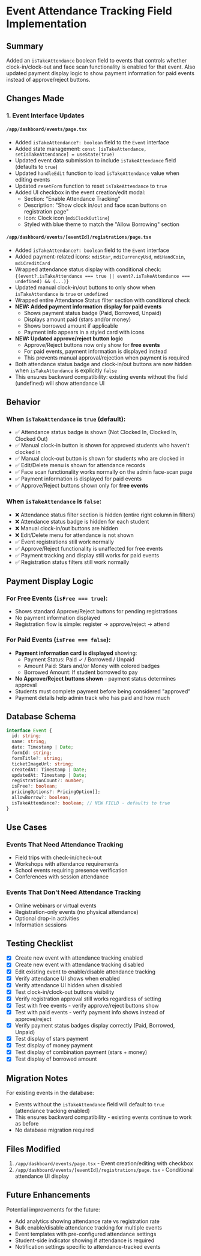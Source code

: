 # Event Attendance Tracking Field Implementation

## Summary
Added an `isTakeAttendance` boolean field to events that controls whether clock-in/clock-out and face scan functionality is enabled for that event. Also updated payment display logic to show payment information for paid events instead of approve/reject buttons.

## Changes Made

### 1. Event Interface Updates

#### `/app/dashboard/events/page.tsx`
- Added `isTakeAttendance?: boolean` field to the `Event` interface
- Added state management: `const [isTakeAttendance, setIsTakeAttendance] = useState(true)`
- Updated event data submission to include `isTakeAttendance` field (defaults to `true`)
- Updated `handleEdit` function to load `isTakeAttendance` value when editing events
- Updated `resetForm` function to reset `isTakeAttendance` to `true`
- Added UI checkbox in the event creation/edit modal:
  - Section: "Enable Attendance Tracking"
  - Description: "Show clock in/out and face scan buttons on registration page"
  - Icon: Clock icon (`mdiClockOutline`)
  - Styled with blue theme to match the "Allow Borrowing" section

#### `/app/dashboard/events/[eventId]/registrations/page.tsx`
- Added `isTakeAttendance?: boolean` field to the `Event` interface
- Added payment-related icons: `mdiStar`, `mdiCurrencyUsd`, `mdiHandCoin`, `mdiCreditCard`
- Wrapped attendance status display with conditional check: `{(event?.isTakeAttendance === true || event?.isTakeAttendance === undefined) && (...)}` 
- Updated manual clock-in/out buttons to only show when `isTakeAttendance` is `true` or `undefined`
- Wrapped entire Attendance Status filter section with conditional check
- **NEW: Added payment information display for paid events**
  - Shows payment status badge (Paid, Borrowed, Unpaid)
  - Displays amount paid (stars and/or money)
  - Shows borrowed amount if applicable
  - Payment info appears in a styled card with icons
- **NEW: Updated approve/reject button logic**
  - Approve/Reject buttons now only show for **free events**
  - For paid events, payment information is displayed instead
  - This prevents manual approval/rejection when payment is required
- Both attendance status badge and clock-in/out buttons are now hidden when `isTakeAttendance` is explicitly `false`
- This ensures backward compatibility: existing events without the field (undefined) will show attendance UI

## Behavior

### When `isTakeAttendance` is `true` (default):
- ✅ Attendance status badge is shown (Not Clocked In, Clocked In, Clocked Out)
- ✅ Manual clock-in button is shown for approved students who haven't clocked in
- ✅ Manual clock-out button is shown for students who are clocked in
- ✅ Edit/Delete menu is shown for attendance records
- ✅ Face scan functionality works normally on the admin face-scan page
- ✅ Payment information is displayed for paid events
- ✅ Approve/Reject buttons shown only for **free events**

### When `isTakeAttendance` is `false`:
- ❌ Attendance status filter section is hidden (entire right column in filters)
- ❌ Attendance status badge is hidden for each student
- ❌ Manual clock-in/out buttons are hidden
- ❌ Edit/Delete menu for attendance is not shown
- ✅ Event registrations still work normally
- ✅ Approve/Reject functionality is unaffected for free events
- ✅ Payment tracking and display still works for paid events
- ✅ Registration status filters still work normally

## Payment Display Logic

### For Free Events (`isFree === true`):
- Shows standard Approve/Reject buttons for pending registrations
- No payment information displayed
- Registration flow is simple: register → approve/reject → attend

### For Paid Events (`isFree === false`):
- **Payment information card is displayed** showing:
  - Payment Status: Paid ✓ / Borrowed / Unpaid
  - Amount Paid: Stars and/or Money with colored badges
  - Borrowed Amount: If student borrowed to pay
- **No Approve/Reject buttons shown** - payment status determines approval
- Students must complete payment before being considered "approved"
- Payment details help admin track who has paid and how much

## Database Schema
```typescript
interface Event {
  id: string;
  name: string;
  date: Timestamp | Date;
  formId: string;
  formTitle?: string;
  ticketImageUrl: string;
  createdAt: Timestamp | Date;
  updatedAt: Timestamp | Date;
  registrationCount?: number;
  isFree?: boolean;
  pricingOptions?: PricingOption[];
  allowBorrow?: boolean;
  isTakeAttendance?: boolean; // NEW FIELD - defaults to true
}
```

## Use Cases

### Events That Need Attendance Tracking
- Field trips with check-in/check-out
- Workshops with attendance requirements
- School events requiring presence verification
- Conferences with session attendance

### Events That Don't Need Attendance Tracking
- Online webinars or virtual events
- Registration-only events (no physical attendance)
- Optional drop-in activities
- Information sessions

## Testing Checklist

- [x] Create new event with attendance tracking enabled
- [x] Create new event with attendance tracking disabled
- [x] Edit existing event to enable/disable attendance tracking
- [x] Verify attendance UI shows when enabled
- [x] Verify attendance UI hidden when disabled
- [x] Test clock-in/clock-out buttons visibility
- [x] Verify registration approval still works regardless of setting
- [x] Test with free events - verify approve/reject buttons show
- [x] Test with paid events - verify payment info shows instead of approve/reject
- [x] Verify payment status badges display correctly (Paid, Borrowed, Unpaid)
- [x] Test display of stars payment
- [x] Test display of money payment
- [x] Test display of combination payment (stars + money)
- [x] Test display of borrowed amount

## Migration Notes

For existing events in the database:
- Events without the `isTakeAttendance` field will default to `true` (attendance tracking enabled)
- This ensures backward compatibility - existing events continue to work as before
- No database migration required

## Files Modified

1. `/app/dashboard/events/page.tsx` - Event creation/editing with checkbox
2. `/app/dashboard/events/[eventId]/registrations/page.tsx` - Conditional attendance UI display

## Future Enhancements

Potential improvements for the future:
- Add analytics showing attendance rate vs registration rate
- Bulk enable/disable attendance tracking for multiple events
- Event templates with pre-configured attendance settings
- Student-side indicator showing if attendance is required
- Notification settings specific to attendance-tracked events
